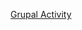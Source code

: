 [Grupal Activity](https://app.mural.co/t/nayi0309/m/nayi0309/1653006630171/6e49b3b9a6a6409543d9efdd4a64512c380b9e7f?sender=u02ff1d030095f0997a9d8991)